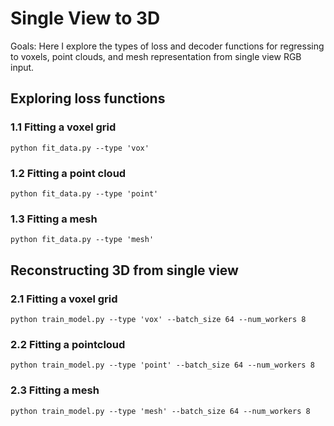 # Single View to 3D

Goals: Here I explore the types of loss and decoder functions for regressing to voxels, point clouds, and mesh representation from single view RGB input. 

## Exploring loss functions

### 1.1 Fitting a voxel grid 

`python fit_data.py --type 'vox'`

### 1.2 Fitting a point cloud 

`python fit_data.py --type 'point'`

### 1.3 Fitting a mesh

`python fit_data.py --type 'mesh'`

## Reconstructing 3D from single view

### 2.1 Fitting a voxel grid 

`python train_model.py --type 'vox' --batch_size 64 --num_workers 8`

### 2.2 Fitting a pointcloud

`python train_model.py --type 'point' --batch_size 64 --num_workers 8`

### 2.3 Fitting a mesh

`python train_model.py --type 'mesh' --batch_size 64 --num_workers 8`

